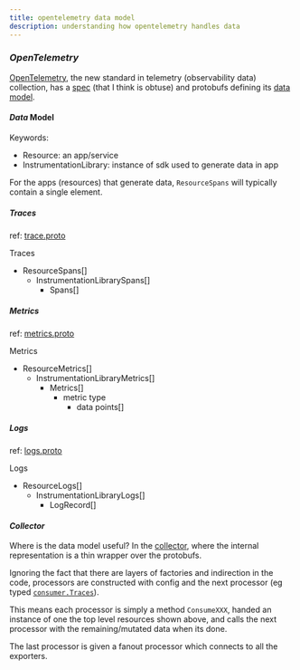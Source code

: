```yaml
---
title: opentelemetry data model
description: understanding how opentelemetry handles data
---
```


### _OpenTelemetry_

[OpenTelemetry](https://opentelemetry.io/),
the new standard in telemetry (observability data) collection,
has a [spec](https://github.com/open-telemetry/opentelemetry-specification)
(that I think is obtuse)
and protobufs defining its [data model](https://github.com/open-telemetry/opentelemetry-proto).

#### _Data_ Model

Keywords:

- Resource: an app/service
- InstrumentationLibrary: instance of sdk used to generate data in app

For the apps (resources) that generate data,
`ResourceSpans` will typically contain a single element.

##### _Traces_

ref: [trace.proto](https://github.com/open-telemetry/opentelemetry-proto/blob/main/opentelemetry/proto/trace/v1/trace.proto)

Traces

- ResourceSpans[]
  - InstrumentationLibrarySpans[]
    - Spans[]

##### _Metrics_

ref: [metrics.proto](https://github.com/open-telemetry/opentelemetry-proto/blob/main/opentelemetry/proto/metrics/v1/metrics.proto)

Metrics

- ResourceMetrics[]
  - InstrumentationLibraryMetrics[]
    - Metrics[]
      - metric type
        - data points[]

##### _Logs_

ref: [logs.proto](https://github.com/open-telemetry/opentelemetry-proto/blob/main/opentelemetry/proto/logs/v1/logs.proto)

Logs

- ResourceLogs[]
  - InstrumentationLibraryLogs[]
    - LogRecord[]

#### _Collector_

Where is the data model useful?
In the [collector](https://github.com/open-telemetry/opentelemetry-collector),
where the internal representation is a thin wrapper over the protobufs.

Ignoring the fact that there are layers of factories and indirection in the code,
processors are constructed with config and the next processor
(eg typed [`consumer.Traces`](https://pkg.go.dev/go.opentelemetry.io/collector/consumer#Traces)).

This means each processor is simply a method `ConsumeXXX`,
handed an instance of one the top level resources shown above,
and calls the next processor with the remaining/mutated data when its done.

The last processor is given a fanout processor which connects to all the exporters.
